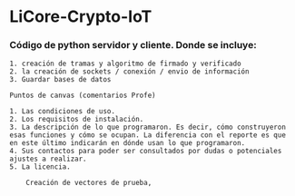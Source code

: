 # LiCore-Crypto-IoT

### Código de python servidor y cliente. Donde se incluye:
    1. creación de tramas y algoritmo de firmado y verificado
    2. la creación de sockets / conexión / envio de información
    3. Guardar bases de datos
    
    Puntos de canvas (comentarios Profe)
    
    1. Las condiciones de uso.
    2. Los requisitos de instalación.
    3. La descripción de lo que programaron. Es decir, cómo construyeron esas funciones y cómo se ocupan. La diferencia con el reporte es que en este último indicarán en dónde usan lo que programaron.
    4. Sus contactos para poder ser consultados por dudas o potenciales ajustes a realizar.
    5. La licencia.
        
        Creación de vectores de prueba,
